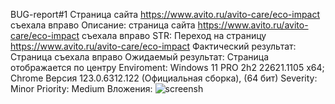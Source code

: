 BUG-report#1
Страница сайта https://www.avito.ru/avito-care/eco-impact съехала вправо
Описание: страница сайта https://www.avito.ru/avito-care/eco-impact съехала вправо
STR: Переход на страницу https://www.avito.ru/avito-care/eco-impact
Фактический результат: Страница съехала вправо
Ожидаемый результат: Страница отображается по центру
Enviroment: Windows 11 PRO 2h2 22621.1105 x64; Chrome Версия 123.0.6312.122 (Официальная сборка), (64 бит)
Severity: Minor
Priority: Medium
Вложения:
![screensh](https://github.com/tradalgucha/QA-Avito/assets/166810562/b33f3dd4-6beb-481f-b7b3-233e63a11804)
